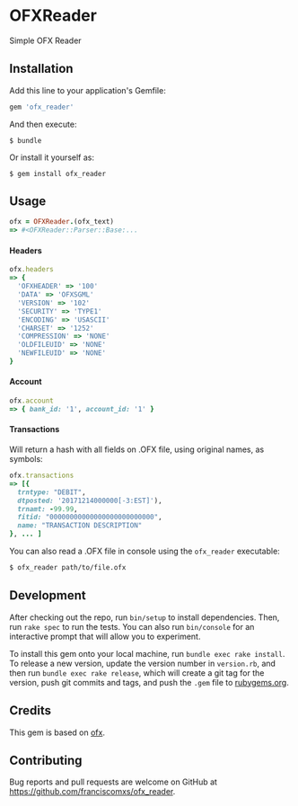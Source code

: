 # OFXReader

Simple OFX Reader

## Installation

Add this line to your application's Gemfile:

```ruby
gem 'ofx_reader'
```

And then execute:

    $ bundle

Or install it yourself as:

    $ gem install ofx_reader

## Usage

```ruby
ofx = OFXReader.(ofx_text)
=> #<OFXReader::Parser::Base:...
```

#### Headers

```ruby
ofx.headers
=> {
  'OFXHEADER' => '100'
  'DATA' => 'OFXSGML'
  'VERSION' => '102'
  'SECURITY' => 'TYPE1'
  'ENCODING' => 'USASCII'
  'CHARSET' => '1252'
  'COMPRESSION' => 'NONE'
  'OLDFILEUID' => 'NONE'
  'NEWFILEUID' => 'NONE'
}
```

#### Account

```ruby
ofx.account
=> { bank_id: '1', account_id: '1' }
```

#### Transactions

Will return a hash with all fields on .OFX file, using original names, as symbols:

```ruby
ofx.transactions
=> [{
  trntype: "DEBIT",
  dtposted: '20171214000000[-3:EST]'),
  trnamt: -99.99,
  fitid: "00000000000000000000000000",
  name: "TRANSACTION DESCRIPTION"
}, ... ]
```

You can also read a .OFX file in console using the `ofx_reader` executable:

```bash
$ ofx_reader path/to/file.ofx
```

## Development

After checking out the repo, run `bin/setup` to install dependencies. Then, run `rake spec` to run the tests. You can also run `bin/console` for an interactive prompt that will allow you to experiment.

To install this gem onto your local machine, run `bundle exec rake install`. To release a new version, update the version number in `version.rb`, and then run `bundle exec rake release`, which will create a git tag for the version, push git commits and tags, and push the `.gem` file to [rubygems.org](https://rubygems.org).

## Credits

This gem is based on [ofx](https://github.com/fnando/ofx).

## Contributing

Bug reports and pull requests are welcome on GitHub at https://github.com/franciscomxs/ofx_reader.
